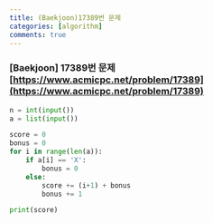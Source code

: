 ```yaml
---
title: (Baekjoon)17389번 문제
categories: [algorithm]
comments: true
---
```


### [Baekjoon] 17389번 문제 [https://www.acmicpc.net/problem/17389](https://www.acmicpc.net/problem/17389)

```python
n = int(input())
a = list(input())

score = 0
bonus = 0
for i in range(len(a)):
    if a[i] == 'X':
        bonus = 0
    else:
        score += (i+1) + bonus
        bonus += 1

print(score)
```

